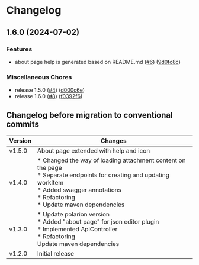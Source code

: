 # Changelog

## 1.6.0 (2024-07-02)


### Features

* about page help is generated based on README.md ([#6](https://github.com/SchweizerischeBundesbahnen/ch.sbb.polarion.extension.json-editor/issues/6)) ([9d0fc8c](https://github.com/SchweizerischeBundesbahnen/ch.sbb.polarion.extension.json-editor/commit/9d0fc8c3f0afe185a0054dd10ed0a2190119e2a4))


### Miscellaneous Chores

* release 1.5.0 ([#4](https://github.com/SchweizerischeBundesbahnen/ch.sbb.polarion.extension.json-editor/issues/4)) ([d000c6e](https://github.com/SchweizerischeBundesbahnen/ch.sbb.polarion.extension.json-editor/commit/d000c6e19983b631255195ba14023a2c93d9b1a3))
* release 1.6.0 ([#8](https://github.com/SchweizerischeBundesbahnen/ch.sbb.polarion.extension.json-editor/issues/8)) ([f0392f6](https://github.com/SchweizerischeBundesbahnen/ch.sbb.polarion.extension.json-editor/commit/f0392f687bb5e3e3b782bc9be019c097149a37e4))

## Changelog before migration to conventional commits

| Version | Changes                                                                                                                                                                                                       |
|---------|---------------------------------------------------------------------------------------------------------------------------------------------------------------------------------------------------------------|
| v1.5.0  | About page extended with help and icon                                                                                                                                                                        |
| v1.4.0  | * Changed the way of loading attachment content on the page<br/> * Separate endpoints for creating and updating workItem<br/> * Added swagger annotations<br/> * Refactoring<br/> * Update maven dependencies |
| v1.3.0  | * Update polarion version<br/>* Added "about page" for json editor plugin<br/>* Implemented ApiController<br/> * Refactoring<br/>Update maven dependencies                                                    |
| v1.2.0  | Initial release                                                                                                                                                                                               |
